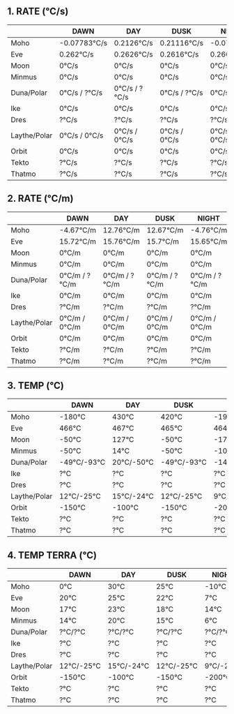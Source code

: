## 1. RATE (°C/s)

|              | DAWN          | DAY           | DUSK          | NIGHT         |
|--------------|---------------|---------------|---------------|---------------|
| Moho         | -0.07783°C/s  | 0.2126°C/s    | 0.21116°C/s   | -0.0793°C/s   |
| Eve          | 0.262°C/s     | 0.2626°C/s    | 0.2616°C/s    | 0.26083°C/s   |
| Moon         | 0°C/s         | 0°C/s         | 0°C/s         | 0°C/s         |
| Minmus       | 0°C/s         | 0°C/s         | 0°C/s         | 0°C/s         |
| Duna/Polar   | 0°C/s / ?°C/s | 0°C/s / ?°C/s | 0°C/s / ?°C/s | 0°C/s / ?°C/s |
| Ike          | 0°C/s         | 0°C/s         | 0°C/s         | 0°C/s         |
| Dres         | ?°C/s         | ?°C/s         | ?°C/s         | ?°C/s         |
| Laythe/Polar | 0°C/s / 0°C/s | 0°C/s / 0°C/s | 0°C/s / 0°C/s | 0°C/s / 0°C/s |
| Orbit        | 0°C/s         | 0°C/s         | 0°C/s         | 0°C/s         |
| Tekto        | ?°C/s         | ?°C/s         | ?°C/s         | ?°C/s         |   
| Thatmo       | ?°C/s         | ?°C/s         | ?°C/s         | ?°C/s         |   

## 2. RATE (°C/m)

|              | DAWN          | DAY           | DUSK          | NIGHT         |
|--------------|---------------|---------------|---------------|---------------|
| Moho         | -4.67°C/m     | 12.76°C/m     | 12.67°C/m     | -4.76°C/m     |
| Eve          | 15.72°C/m     | 15.76°C/m     | 15.7°C/m      | 15.65°C/m     |
| Moon         | 0°C/m         | 0°C/m         | 0°C/m         | 0°C/m         |
| Minmus       | 0°C/m         | 0°C/m         | 0°C/m         | 0°C/m         |
| Duna/Polar   | 0°C/m / ?°C/m | 0°C/m / ?°C/m | 0°C/m / ?°C/m | 0°C/m / ?°C/m |
| Ike          | 0°C/m         | 0°C/m         | 0°C/m         | 0°C/m         |
| Dres         | ?°C/m         | ?°C/m         | ?°C/m         | ?°C/m         |
| Laythe/Polar | 0°C/m / 0°C/m | 0°C/m / 0°C/m | 0°C/m / 0°C/m | 0°C/m / 0°C/m |
| Orbit        | 0°C/m         | 0°C/m         | 0°C/m         | 0°C/m         |
| Tekto        | ?°C/m         | ?°C/m         | ?°C/m         | ?°C/m         |     
| Thatmo       | ?°C/m         | ?°C/m         | ?°C/m         | ?°C/m         |     

## 3. TEMP (°C)

|              | DAWN        | DAY        | DUSK        | NIGHT         |
|--------------|-------------|------------|-------------|---------------|
| Moho         | -180°C      | 430°C      | 420°C       | -190°C        |
| Eve          | 466°C       | 467°C      | 465°C       | 464°C         |
| Moon         | -50°C       | 127°C      | -50°C       | -173°C        |
| Minmus       | -50°C       | 14°C       | -50°C       | -107°C        |
| Duna/Polar   | -49°C/-93°C | 20°C/-50°C | -49°C/-93°C | -140°C/-150°C |
| Ike          | ?°C         | ?°C        | ?°C         | ?°C           |   
| Dres         | ?°C         | ?°C        | ?°C         | ?°C           |   
| Laythe/Polar | 12°C/-25°C  | 15°C/-24°C | 12°C/-25°C  | 9°C/-26°C     |
| Orbit        | -150°C      | -100°C     | -150°C      | -200°C        |
| Tekto        | ?°C         | ?°C        | ?°C         | ?°C           |     
| Thatmo       | ?°C         | ?°C        | ?°C         | ?°C           |     


## 4. TEMP TERRA (°C)

|              | DAWN       | DAY        | DUSK       | NIGHT     |
|--------------|------------|------------|------------|-----------|
| Moho         | 0°C        | 30°C       | 25°C       | -10°C     |
| Eve          | 20°C       | 25°C       | 22°C       | 7°C       |
| Moon         | 17°C       | 23°C       | 18°C       | 14°C      |
| Minmus       | 14°C       | 20°C       | 15°C       | 6°C       |
| Duna/Polar   | ?°C/?°C    | ?°C/?°C    | ?°C/?°C    | ?°C/?°C   |      
| Ike          | ?°C        | ?°C        | ?°C        | ?°C       |
| Dres         | ?°C        | ?°C        | ?°C        | ?°C       |
| Laythe/Polar | 12°C/-25°C | 15°C/-24°C | 12°C/-25°C | 9°C/-26°C |   
| Orbit        | -150°C     | -100°C     | -150°C     | -200°C    |
| Tekto        | ?°C        | ?°C        | ?°C        | ?°C       |     
| Thatmo       | ?°C        | ?°C        | ?°C        | ?°C       |     